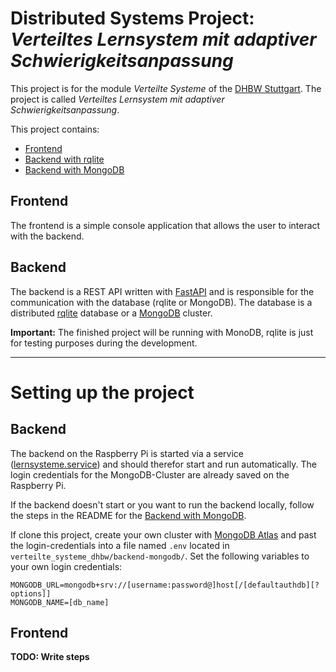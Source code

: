 # Distributed Systems Project: *Verteiltes Lernsystem mit adaptiver Schwierigkeitsanpassung*
This project is for the module *Verteilte Systeme* of the [DHBW Stuttgart](https://www.dhbw-stuttgart.de/).
The project is called *Verteiltes Lernsystem mit adaptiver Schwierigkeitsanpassung*.

This project contains: 
- [Frontend](verteilte_systeme_dhbw/frontend/README.md)
- [Backend with rqlite](verteilte_systeme_dhbw/backend-rqlite/README.md)
- [Backend with MongoDB](verteilte_systeme_dhbw/backend-mongodb/README.md)

## Frontend
The frontend is a simple console application that allows the user to interact with the backend. 

## Backend
The backend is a REST API written with [FastAPI](https://fastapi.tiangolo.com//) and is responsible for the communication with the database (rqlite or MongoDB). 
The database is a distributed [rqlite](https://rqlite.io/) database or a [MongoDB](https://www.mongodb.com/) cluster.

**Important:** The finished project will be running with MonoDB, rqlite is just for testing purposes during the development.

****

# Setting up the project
## Backend
The backend on the Raspberry Pi is started via a service ([lernsysteme.service](verteilte_systeme_dhbw/backend-mongodb/lernsystem.service)) and should therefor start and run automatically.
The login credentials for the MongoDB-Cluster are already saved on the Raspberry Pi.

If the backend doesn't start or you want to run the backend locally, follow the steps in the README for the [Backend with MongoDB](verteilte_systeme_dhbw/backend-mongodb/README.md).

If clone this project, create your own cluster with [MongoDB Atlas](https://www.mongodb.com/atlas/database) and past the login-credentials into a file named `.env` located in `verteilte_systeme_dhbw/backend-mongodb/`.
Set the following variables to your own login credentials:
````
MONGODB_URL=mongodb+srv://[username:password@]host[/[defaultauthdb][?options]]
MONGODB_NAME=[db_name]
````

## Frontend
**TODO: Write steps**